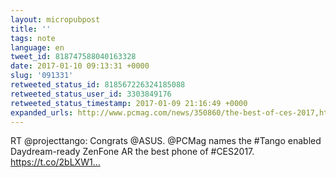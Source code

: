 ```yaml
---
layout: micropubpost
title: ''
tags: note
language: en
tweet_id: 818747588040163328
date: 2017-01-10 09:13:31 +0000
slug: '091331'
retweeted_status_id: 818567226324185088
retweeted_status_user_id: 3303849176
retweeted_status_timestamp: 2017-01-09 21:16:49 +0000
expanded_urls: http://www.pcmag.com/news/350860/the-best-of-ces-2017,https://twitter.com/projecttango/status/818567226324185091/photo/1
---
```

RT @projecttango: Congrats @ASUS. @PCMag names the #Tango enabled Daydream-ready ZenFone AR the best phone of #CES2017. https://t.co/2bLXW1…
